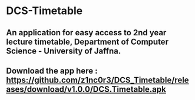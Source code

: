 # DCS-Timetable
## An application for easy access to 2nd year lecture timetable, Department of Computer Science - University of Jaffna.

## **Download the app here : https://github.com/z1nc0r3/DCS_Timetable/releases/download/v1.0.0/DCS.Timetable.apk**
